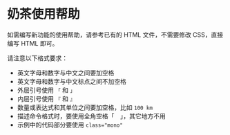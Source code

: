 # 奶茶使用帮助

如需编写新功能的使用帮助，请参考已有的 HTML 文件，不需要修改 CSS，直接编写 HTML 即可。

请注意以下格式要求：

- 英文字母和数字与中文之间要加空格
- 英文字母和数字与中文标点之间不加空格
- 外层引号使用 `「` 和 `」`
- 内层引号使用 `『` 和 `』`
- 数量或表达式和其单位之间要加空格，比如 `100 km`
- 描述命令格式时，要使用全角空格「　」，其它地方不用
- 示例中的代码部分要使用 `class="mono"`
